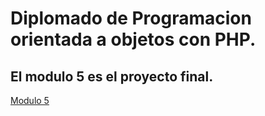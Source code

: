 # Diplomado de Programacion orientada a objetos con PHP.
## El modulo 5 es el proyecto final.
[Modulo 5](/modulo5)
